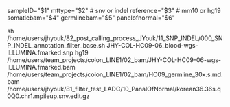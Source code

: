 sampleID="$1"
mttype="$2" # snv or indel
reference="$3" # mm10 or hg19
somaticbam="$4"
germlinebam="$5"
panelofnormal="$6"

sh /home/users/jhyouk/82_post_calling_process_JYouk/11_SNP_INDEL/000_SNP_INDEL_annotation_filter_base.sh JHY-COL-HC09-06_blood-wgs-ILLUMINA.fmarked snp hg19 /home/users/team_projects/colon_LINE1/02_bam/JHY-COL-HC09-06-wgs-ILLUMINA.fmarked.bam /home/users/team_projects/colon_LINE1/02_bam/HC09_germline_30x.s.md.bam /home/users/jhyouk/81_filter_test_LADC/10_PanalOfNormal/korean36.36s.q0Q0.chr1.mpileup.snv.edit.gz
